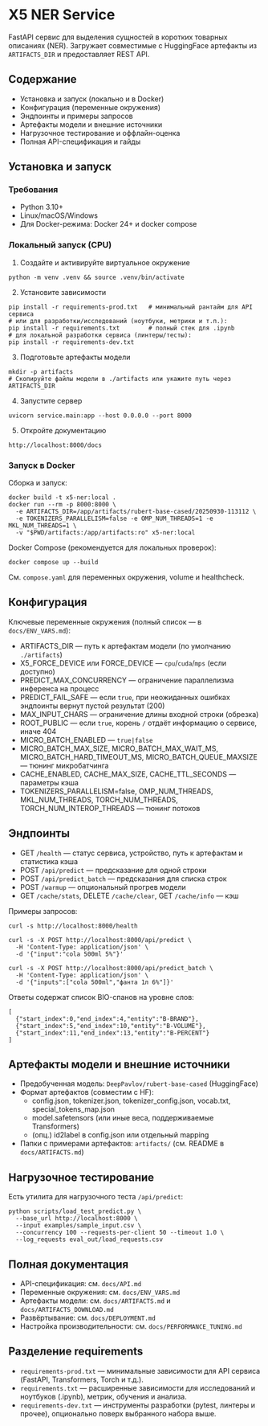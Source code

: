 # X5 NER Service

FastAPI сервис для выделения сущностей в коротких товарных описаниях (NER). Загружает совместимые с HuggingFace артефакты из `ARTIFACTS_DIR` и предоставляет REST API.

## Содержание
- Установка и запуск (локально и в Docker)
- Конфигурация (переменные окружения)
- Эндпоинты и примеры запросов
- Артефакты модели и внешние источники
- Нагрузочное тестирование и оффлайн-оценка
 - Полная API-спецификация и гайды

## Установка и запуск

### Требования
- Python 3.10+
- Linux/macOS/Windows
- Для Docker-режима: Docker 24+ и docker compose

### Локальный запуск (CPU)
1) Создайте и активируйте виртуальное окружение
```
python -m venv .venv && source .venv/bin/activate
```
2) Установите зависимости
```
pip install -r requirements-prod.txt   # минимальный рантайм для API сервиса
# или для разработки/исследований (ноутбуки, метрики и т.п.):
pip install -r requirements.txt        # полный стек для .ipynb
# для локальной разработки сервиса (линтеры/тесты):
pip install -r requirements-dev.txt
```
3) Подготовьте артефакты модели
```
mkdir -p artifacts
# Скопируйте файлы модели в ./artifacts или укажите путь через ARTIFACTS_DIR
```
4) Запустите сервер
```
uvicorn service.main:app --host 0.0.0.0 --port 8000
```
5) Откройте документацию
```
http://localhost:8000/docs
```

### Запуск в Docker
Сборка и запуск:
```
docker build -t x5-ner:local .
docker run --rm -p 8000:8000 \
  -e ARTIFACTS_DIR=/app/artifacts/rubert-base-cased/20250930-113112 \
  -e TOKENIZERS_PARALLELISM=false -e OMP_NUM_THREADS=1 -e MKL_NUM_THREADS=1 \
  -v "$PWD/artifacts:/app/artifacts:ro" x5-ner:local
```
Docker Compose (рекомендуется для локальных проверок):
```
docker compose up --build
```
См. `compose.yaml` для переменных окружения, volume и healthcheck.

## Конфигурация
Ключевые переменные окружения (полный список — в `docs/ENV_VARS.md`):
- ARTIFACTS_DIR — путь к артефактам модели (по умолчанию `./artifacts`)
- X5_FORCE_DEVICE или FORCE_DEVICE — `cpu`/`cuda`/`mps` (если доступно)
- PREDICT_MAX_CONCURRENCY — ограничение параллелизма инференса на процесс
- PREDICT_FAIL_SAFE — если `true`, при неожиданных ошибках эндпоинты вернут пустой результат (200)
- MAX_INPUT_CHARS — ограничение длины входной строки (обрезка)
- ROOT_PUBLIC — если `true`, корень `/` отдаёт информацию о сервисе, иначе 404
- MICRO_BATCH_ENABLED — `true|false`
- MICRO_BATCH_MAX_SIZE, MICRO_BATCH_MAX_WAIT_MS, MICRO_BATCH_HARD_TIMEOUT_MS, MICRO_BATCH_QUEUE_MAXSIZE — тюнинг микробатчинга
- CACHE_ENABLED, CACHE_MAX_SIZE, CACHE_TTL_SECONDS — параметры кэша
- TOKENIZERS_PARALLELISM=false, OMP_NUM_THREADS, MKL_NUM_THREADS, TORCH_NUM_THREADS, TORCH_NUM_INTEROP_THREADS — тюнинг потоков

## Эндпоинты
- GET `/health` — статус сервиса, устройство, путь к артефактам и статистика кэша
- POST `/api/predict` — предсказание для одной строки
- POST `/api/predict_batch` — предсказания для списка строк
- POST `/warmup` — опциональный прогрев модели
- GET `/cache/stats`, DELETE `/cache/clear`, GET `/cache/info` — кэш

Примеры запросов:
```
curl -s http://localhost:8000/health

curl -s -X POST http://localhost:8000/api/predict \
  -H 'Content-Type: application/json' \
  -d '{"input":"cola 500ml 5%"}'

curl -s -X POST http://localhost:8000/api/predict_batch \
  -H 'Content-Type: application/json' \
  -d '{"inputs":["cola 500ml","фанта 1л 6%"]}'
```
Ответы содержат список BIO-спанов на уровне слов:
```
[
  {"start_index":0,"end_index":4,"entity":"B-BRAND"},
  {"start_index":5,"end_index":10,"entity":"B-VOLUME"},
  {"start_index":11,"end_index":13,"entity":"B-PERCENT"}
]
```

## Артефакты модели и внешние источники
- Предобученная модель: `DeepPavlov/rubert-base-cased` (HuggingFace)
- Формат артефактов (совместим с HF):
  - config.json, tokenizer.json, tokenizer_config.json, vocab.txt, special_tokens_map.json
  - model.safetensors (или иные веса, поддерживаемые Transformers)
  - (опц.) id2label в config.json или отдельный mapping
- Папки с примерами артефактов: `artifacts/` (см. README в `docs/ARTIFACTS.md`)

## Нагрузочное тестирование
Есть утилита для нагрузочного теста `/api/predict`:
```
python scripts/load_test_predict.py \
  --base_url http://localhost:8000 \
  --input examples/sample_input.csv \
  --concurrency 100 --requests-per-client 50 --timeout 1.0 \
  --log_requests eval_out/load_requests.csv
```

## Полная документация
- API-спецификация: см. `docs/API.md`
- Переменные окружения: см. `docs/ENV_VARS.md`
- Артефакты модели: см. `docs/ARTIFACTS.md` и `docs/ARTIFACTS_DOWNLOAD.md`
- Развёртывание: см. `docs/DEPLOYMENT.md`
- Настройка производительности: см. `docs/PERFORMANCE_TUNING.md`

## Разделение requirements
- `requirements-prod.txt` — минимальные зависимости для API сервиса (FastAPI, Transformers, Torch и т.д.).
- `requirements.txt` — расширенные зависимости для исследований и ноутбуков (.ipynb), метрик, обучения и анализа.
- `requirements-dev.txt` — инструменты разработки (pytest, линтеры и прочее), опционально поверх выбранного набора выше.


